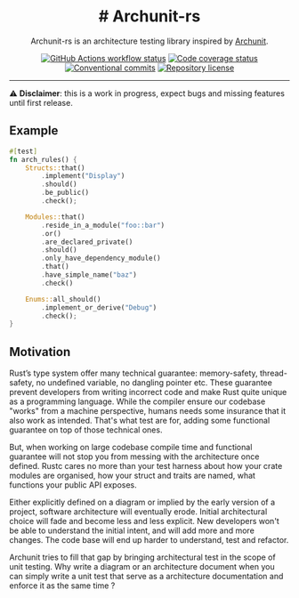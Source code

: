 <div align="center">
    <h1># Archunit-rs</h1>
<p>Archunit-rs is an architecture testing library inspired by <a href="https://www.archunit.org/">Archunit</a>.
</p>
  <a href="https://github.com/oknozor/archunit_rs/actions"
    ><img
      src="https://github.com/oknozor/archunit_rs/actions/workflows/CI.yaml/badge.svg"
      alt="GitHub Actions workflow status"
  /></a>
    <a href="https://codecov.io/gh/oknozor/archunit_rs"
    ><img
    src="https://codecov.io/gh/oknozor/archunit_rs/branch/main/graph/badge.svg"
    alt="Code coverage status"/>
    </a>
  <br />
  <a href="https://conventionalcommits.org"
    ><img
      src="https://img.shields.io/badge/Conventional%20Commits-1.0.0-yellow.svg"
      alt="Conventional commits"
  /></a>
  <a href="https://github.com/cocogitto/cocogitto/blob/main/LICENSE"
    ><img
      src="https://img.shields.io/github/license/cocogitto/cocogitto"
      alt="Repository license"
  /></a>
</div>


---

⚠️ **Disclaimer**: this is a work in progress, expect bugs and missing features until first release.

## Example

```rust
#[test]
fn arch_rules() {
    Structs::that()
        .implement("Display")
        .should()
        .be_public()
        .check();

    Modules::that()
        .reside_in_a_module("foo::bar")
        .or()
        .are_declared_private()
        .should()
        .only_have_dependency_module()
        .that()
        .have_simple_name("baz")
        .check()

    Enums::all_should()
        .implement_or_derive("Debug")
        .check();
}
```

## Motivation

Rust’s type system offer many technical guarantee: memory-safety, thread-safety, no undefined variable, no dangling
pointer etc.
These guarantee prevent developers from writing incorrect code and make Rust quite unique as a programming language.
While the compiler ensure our codebase "works" from a machine perspective, humans needs some insurance that it also work
as intended. That's what test are for, adding some functional guarantee on top of those technical ones.

But, when working on large codebase compile time and functional guarantee will not stop you
from messing with the architecture once defined.
Rustc cares no more than your test harness about how your crate modules are organised, how your struct and traits
are named, what functions your public API exposes.

Either explicitly defined on a diagram or implied by the early version of a project, software architecture will
eventually erode.
Initial architectural choice will fade and become less and less explicit.
New developers won't be able to understand the initial intent, and will add more and more changes. The code base will
end up
harder to understand, test and refactor.

Archunit tries to fill that gap by bringing architectural test in the scope of unit testing.
Why write a diagram or an architecture document when you can simply write a unit test that
serve as a architecture documentation and enforce it as the same time ?


